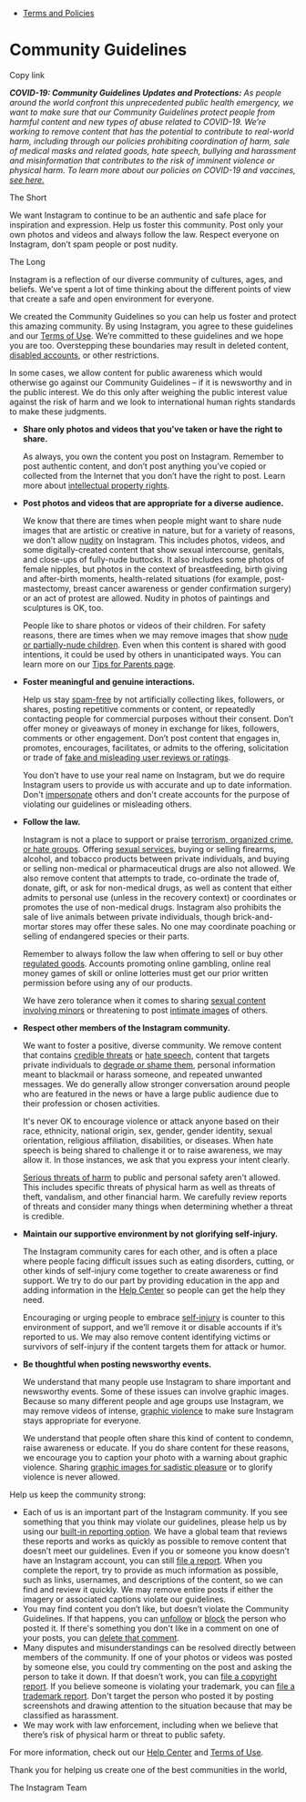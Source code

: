 *   [Terms and Policies](https://help.instagram.com/1417489251945243/?helpref=breadcrumb)

Community Guidelines
====================

Copy link

_**COVID-19: Community Guidelines Updates and Protections:** As people around the world confront this unprecedented public health emergency, we want to make sure that our Community Guidelines protect people from harmful content and new types of abuse related to COVID-19. We’re working to remove content that has the potential to contribute to real-world harm, including through our policies prohibiting coordination of harm, sale of medical masks and related goods, hate speech, bullying and harassment and misinformation that contributes to the risk of imminent violence or physical harm. To learn more about our policies on COVID-19 and vaccines, [see here.](https://help.instagram.com/697825587576762?helpref=faq_content)_

The Short

We want Instagram to continue to be an authentic and safe place for inspiration and expression. Help us foster this community. Post only your own photos and videos and always follow the law. Respect everyone on Instagram, don’t spam people or post nudity.

The Long

Instagram is a reflection of our diverse community of cultures, ages, and beliefs. We’ve spent a lot of time thinking about the different points of view that create a safe and open environment for everyone.

We created the Community Guidelines so you can help us foster and protect this amazing community. By using Instagram, you agree to these guidelines and our [Terms of Use](https://www.instagram.com/legal/terms). We’re committed to these guidelines and we hope you are too. Overstepping these boundaries may result in deleted content, [disabled accounts](https://help.instagram.com/366993040048856?helpref=faq_content), or other restrictions.

In some cases, we allow content for public awareness which would otherwise go against our Community Guidelines – if it is newsworthy and in the public interest. We do this only after weighing the public interest value against the risk of harm and we look to international human rights standards to make these judgments.

*   **Share only photos and videos that you’ve taken or have the right to share.**
    
    As always, you own the content you post on Instagram. Remember to post authentic content, and don’t post anything you’ve copied or collected from the Internet that you don’t have the right to post. Learn more about [intellectual property rights](https://help.instagram.com/126382350847838?helpref=faq_content).
    
*   **Post photos and videos that are appropriate for a diverse audience.**
    
    We know that there are times when people might want to share nude images that are artistic or creative in nature, but for a variety of reasons, we don’t allow [nudity](https://l.instagram.com/?u=https%3A%2F%2Fwww.facebook.com%2Fcommunitystandards%2Fadult_nudity_sexual_activity&e=AT04Kl6GAdnXHudi2kKOYejqdDzxNI7eIXSbsGmQ3F_1LP_tsFwh6k4tYpVpfaWrlrRDXuUgNOpG8LfPC9NGgGeQvaKXizNtvvPugYVr8Zebo4uUEG40GqHGU_j93wrYttEfKe0pku2qEx_jksNvdzSL3mqVRYyntxV8fQ) on Instagram. This includes photos, videos, and some digitally-created content that show sexual intercourse, genitals, and close-ups of fully-nude buttocks. It also includes some photos of female nipples, but photos in the context of breastfeeding, birth giving and after-birth moments, health-related situations (for example, post-mastectomy, breast cancer awareness or gender confirmation surgery) or an act of protest are allowed. Nudity in photos of paintings and sculptures is OK, too.
    
    People like to share photos or videos of their children. For safety reasons, there are times when we may remove images that show [nude or partially-nude children](https://l.instagram.com/?u=https%3A%2F%2Fwww.facebook.com%2Fcommunitystandards%2Fchild_nudity_sexual_exploitation&e=AT04Kl6GAdnXHudi2kKOYejqdDzxNI7eIXSbsGmQ3F_1LP_tsFwh6k4tYpVpfaWrlrRDXuUgNOpG8LfPC9NGgGeQvaKXizNtvvPugYVr8Zebo4uUEG40GqHGU_j93wrYttEfKe0pku2qEx_jksNvdzSL3mqVRYyntxV8fQ). Even when this content is shared with good intentions, it could be used by others in unanticipated ways. You can learn more on our [Tips for Parents page](https://help.instagram.com/154475974694511/?helpref=faq_content).
    
*   **Foster meaningful and genuine interactions.**
    
    Help us stay [spam-free](https://l.instagram.com/?u=https%3A%2F%2Fwww.facebook.com%2Fcommunitystandards%2Fspam&e=AT04Kl6GAdnXHudi2kKOYejqdDzxNI7eIXSbsGmQ3F_1LP_tsFwh6k4tYpVpfaWrlrRDXuUgNOpG8LfPC9NGgGeQvaKXizNtvvPugYVr8Zebo4uUEG40GqHGU_j93wrYttEfKe0pku2qEx_jksNvdzSL3mqVRYyntxV8fQ) by not artificially collecting likes, followers, or shares, posting repetitive comments or content, or repeatedly contacting people for commercial purposes without their consent. Don’t offer money or giveaways of money in exchange for likes, followers, comments or other engagement. Don’t post content that engages in, promotes, encourages, facilitates, or admits to the offering, solicitation or trade of [fake and misleading user reviews or ratings](https://l.instagram.com/?u=https%3A%2F%2Fwww.facebook.com%2Fcommunitystandards%2Ffraud_deception&e=AT04Kl6GAdnXHudi2kKOYejqdDzxNI7eIXSbsGmQ3F_1LP_tsFwh6k4tYpVpfaWrlrRDXuUgNOpG8LfPC9NGgGeQvaKXizNtvvPugYVr8Zebo4uUEG40GqHGU_j93wrYttEfKe0pku2qEx_jksNvdzSL3mqVRYyntxV8fQ).
    
    You don’t have to use your real name on Instagram, but we do require Instagram users to provide us with accurate and up to date information. Don't [impersonate](https://l.instagram.com/?u=https%3A%2F%2Fwww.facebook.com%2Fcommunitystandards%2Fmisrepresentation&e=AT04Kl6GAdnXHudi2kKOYejqdDzxNI7eIXSbsGmQ3F_1LP_tsFwh6k4tYpVpfaWrlrRDXuUgNOpG8LfPC9NGgGeQvaKXizNtvvPugYVr8Zebo4uUEG40GqHGU_j93wrYttEfKe0pku2qEx_jksNvdzSL3mqVRYyntxV8fQ) others and don't create accounts for the purpose of violating our guidelines or misleading others.
    
*   **Follow the law.**
    
    Instagram is not a place to support or praise [terrorism, organized crime, or hate groups](https://l.instagram.com/?u=https%3A%2F%2Fwww.facebook.com%2Fcommunitystandards%2Fdangerous_individuals_organizations&e=AT04Kl6GAdnXHudi2kKOYejqdDzxNI7eIXSbsGmQ3F_1LP_tsFwh6k4tYpVpfaWrlrRDXuUgNOpG8LfPC9NGgGeQvaKXizNtvvPugYVr8Zebo4uUEG40GqHGU_j93wrYttEfKe0pku2qEx_jksNvdzSL3mqVRYyntxV8fQ). Offering [sexual services](https://l.instagram.com/?u=https%3A%2F%2Fwww.facebook.com%2Fcommunitystandards%2Fsexual_solicitation&e=AT04Kl6GAdnXHudi2kKOYejqdDzxNI7eIXSbsGmQ3F_1LP_tsFwh6k4tYpVpfaWrlrRDXuUgNOpG8LfPC9NGgGeQvaKXizNtvvPugYVr8Zebo4uUEG40GqHGU_j93wrYttEfKe0pku2qEx_jksNvdzSL3mqVRYyntxV8fQ), buying or selling firearms, alcohol, and tobacco products between private individuals, and buying or selling non-medical or pharmaceutical drugs are also not allowed. We also remove content that attempts to trade, co-ordinate the trade of, donate, gift, or ask for non-medical drugs, as well as content that either admits to personal use (unless in the recovery context) or coordinates or promotes the use of non-medical drugs. Instagram also prohibits the sale of live animals between private individuals, though brick-and-mortar stores may offer these sales. No one may coordinate poaching or selling of endangered species or their parts.
    
    Remember to always follow the law when offering to sell or buy other [regulated goods](https://l.instagram.com/?u=https%3A%2F%2Fwww.facebook.com%2Fcommunitystandards%2Fregulated_goods&e=AT04Kl6GAdnXHudi2kKOYejqdDzxNI7eIXSbsGmQ3F_1LP_tsFwh6k4tYpVpfaWrlrRDXuUgNOpG8LfPC9NGgGeQvaKXizNtvvPugYVr8Zebo4uUEG40GqHGU_j93wrYttEfKe0pku2qEx_jksNvdzSL3mqVRYyntxV8fQ). Accounts promoting online gambling, online real money games of skill or online lotteries must get our prior written permission before using any of our products.
    
    We have zero tolerance when it comes to sharing [sexual content involving minors](https://l.instagram.com/?u=https%3A%2F%2Fwww.facebook.com%2Fcommunitystandards%2Fchild_nudity_sexual_exploitation&e=AT04Kl6GAdnXHudi2kKOYejqdDzxNI7eIXSbsGmQ3F_1LP_tsFwh6k4tYpVpfaWrlrRDXuUgNOpG8LfPC9NGgGeQvaKXizNtvvPugYVr8Zebo4uUEG40GqHGU_j93wrYttEfKe0pku2qEx_jksNvdzSL3mqVRYyntxV8fQ) or threatening to post [intimate images](https://l.instagram.com/?u=https%3A%2F%2Fwww.facebook.com%2Fcommunitystandards%2Fsexual_exploitation_adults&e=AT04Kl6GAdnXHudi2kKOYejqdDzxNI7eIXSbsGmQ3F_1LP_tsFwh6k4tYpVpfaWrlrRDXuUgNOpG8LfPC9NGgGeQvaKXizNtvvPugYVr8Zebo4uUEG40GqHGU_j93wrYttEfKe0pku2qEx_jksNvdzSL3mqVRYyntxV8fQ) of others.
    
*   **Respect other members of the Instagram community.**
    
    We want to foster a positive, diverse community. We remove content that contains [credible threats](https://l.instagram.com/?u=https%3A%2F%2Fwww.facebook.com%2Fcommunitystandards%2Fcredible_violence&e=AT04Kl6GAdnXHudi2kKOYejqdDzxNI7eIXSbsGmQ3F_1LP_tsFwh6k4tYpVpfaWrlrRDXuUgNOpG8LfPC9NGgGeQvaKXizNtvvPugYVr8Zebo4uUEG40GqHGU_j93wrYttEfKe0pku2qEx_jksNvdzSL3mqVRYyntxV8fQ) or [hate speech](https://l.instagram.com/?u=https%3A%2F%2Fwww.facebook.com%2Fcommunitystandards%2Fhate_speech&e=AT04Kl6GAdnXHudi2kKOYejqdDzxNI7eIXSbsGmQ3F_1LP_tsFwh6k4tYpVpfaWrlrRDXuUgNOpG8LfPC9NGgGeQvaKXizNtvvPugYVr8Zebo4uUEG40GqHGU_j93wrYttEfKe0pku2qEx_jksNvdzSL3mqVRYyntxV8fQ), content that targets private individuals to [degrade or shame them](https://l.instagram.com/?u=https%3A%2F%2Fwww.facebook.com%2Fcommunitystandards%2Fbullying&e=AT04Kl6GAdnXHudi2kKOYejqdDzxNI7eIXSbsGmQ3F_1LP_tsFwh6k4tYpVpfaWrlrRDXuUgNOpG8LfPC9NGgGeQvaKXizNtvvPugYVr8Zebo4uUEG40GqHGU_j93wrYttEfKe0pku2qEx_jksNvdzSL3mqVRYyntxV8fQ), personal information meant to blackmail or harass someone, and repeated unwanted messages. We do generally allow stronger conversation around people who are featured in the news or have a large public audience due to their profession or chosen activities.
    
    It's never OK to encourage violence or attack anyone based on their race, ethnicity, national origin, sex, gender, gender identity, sexual orientation, religious affiliation, disabilities, or diseases. When hate speech is being shared to challenge it or to raise awareness, we may allow it. In those instances, we ask that you express your intent clearly.
    
    [Serious threats of harm](https://l.instagram.com/?u=https%3A%2F%2Fwww.facebook.com%2Fcommunitystandards%2Fcredible_violence&e=AT04Kl6GAdnXHudi2kKOYejqdDzxNI7eIXSbsGmQ3F_1LP_tsFwh6k4tYpVpfaWrlrRDXuUgNOpG8LfPC9NGgGeQvaKXizNtvvPugYVr8Zebo4uUEG40GqHGU_j93wrYttEfKe0pku2qEx_jksNvdzSL3mqVRYyntxV8fQ) to public and personal safety aren't allowed. This includes specific threats of physical harm as well as threats of theft, vandalism, and other financial harm. We carefully review reports of threats and consider many things when determining whether a threat is credible.
    
*   **Maintain our supportive environment by not glorifying self-injury.**
    
    The Instagram community cares for each other, and is often a place where people facing difficult issues such as eating disorders, cutting, or other kinds of self-injury come together to create awareness or find support. We try to do our part by providing education in the app and adding information in the [Help Center](https://help.instagram.com/) so people can get the help they need.
    
    Encouraging or urging people to embrace [self-injury](https://l.instagram.com/?u=https%3A%2F%2Fwww.facebook.com%2Fcommunitystandards%2Fsuicide_self_injury_violence&e=AT04Kl6GAdnXHudi2kKOYejqdDzxNI7eIXSbsGmQ3F_1LP_tsFwh6k4tYpVpfaWrlrRDXuUgNOpG8LfPC9NGgGeQvaKXizNtvvPugYVr8Zebo4uUEG40GqHGU_j93wrYttEfKe0pku2qEx_jksNvdzSL3mqVRYyntxV8fQ) is counter to this environment of support, and we’ll remove it or disable accounts if it’s reported to us. We may also remove content identifying victims or survivors of self-injury if the content targets them for attack or humor.
    
*   **Be thoughtful when posting newsworthy events.**
    
    We understand that many people use Instagram to share important and newsworthy events. Some of these issues can involve graphic images. Because so many different people and age groups use Instagram, we may remove videos of intense, [graphic violence](https://l.instagram.com/?u=https%3A%2F%2Fwww.facebook.com%2Fcommunitystandards%2Fgraphic_violence&e=AT04Kl6GAdnXHudi2kKOYejqdDzxNI7eIXSbsGmQ3F_1LP_tsFwh6k4tYpVpfaWrlrRDXuUgNOpG8LfPC9NGgGeQvaKXizNtvvPugYVr8Zebo4uUEG40GqHGU_j93wrYttEfKe0pku2qEx_jksNvdzSL3mqVRYyntxV8fQ) to make sure Instagram stays appropriate for everyone.
    
    We understand that people often share this kind of content to condemn, raise awareness or educate. If you do share content for these reasons, we encourage you to caption your photo with a warning about graphic violence. Sharing [graphic images for sadistic pleasure](https://l.instagram.com/?u=https%3A%2F%2Fwww.facebook.com%2Fcommunitystandards%2Fcruel_insensitive&e=AT04Kl6GAdnXHudi2kKOYejqdDzxNI7eIXSbsGmQ3F_1LP_tsFwh6k4tYpVpfaWrlrRDXuUgNOpG8LfPC9NGgGeQvaKXizNtvvPugYVr8Zebo4uUEG40GqHGU_j93wrYttEfKe0pku2qEx_jksNvdzSL3mqVRYyntxV8fQ) or to glorify violence is never allowed.
    

Help us keep the community strong:

*   Each of us is an important part of the Instagram community. If you see something that you think may violate our guidelines, please help us by using our [built-in reporting option](https://help.instagram.com/165828726894770?helpref=faq_content). We have a global team that reviews these reports and works as quickly as possible to remove content that doesn’t meet our guidelines. Even if you or someone you know doesn’t have an Instagram account, you can still [file a report](https://help.instagram.com/contact/383679321740945). When you complete the report, try to provide as much information as possible, such as links, usernames, and descriptions of the content, so we can find and review it quickly. We may remove entire posts if either the imagery or associated captions violate our guidelines.
*   You may find content you don’t like, but doesn’t violate the Community Guidelines. If that happens, you can [unfollow](https://help.instagram.com/286340048138725?helpref=faq_content) or [block](https://help.instagram.com/426700567389543/?helpref=faq_content) the person who posted it. If there's something you don't like in a comment on one of your posts, you can [delete that comment](https://help.instagram.com/289098941190483?helpref=faq_content).
*   Many disputes and misunderstandings can be resolved directly between members of the community. If one of your photos or videos was posted by someone else, you could try commenting on the post and asking the person to take it down. If that doesn’t work, you can [file a copyright report](https://help.instagram.com/126382350847838?helpref=faq_content). If you believe someone is violating your trademark, you can [file a trademark report](https://help.instagram.com/222826637847963?helpref=faq_content). Don't target the person who posted it by posting screenshots and drawing attention to the situation because that may be classified as harassment.
*   We may work with law enforcement, including when we believe that there’s risk of physical harm or threat to public safety.

For more information, check out our [Help Center](https://help.instagram.com/) and [Terms of Use](https://l.instagram.com/?u=http%3A%2F%2Finstagram.com%2Flegal%2Fterms%2F%23&e=AT04Kl6GAdnXHudi2kKOYejqdDzxNI7eIXSbsGmQ3F_1LP_tsFwh6k4tYpVpfaWrlrRDXuUgNOpG8LfPC9NGgGeQvaKXizNtvvPugYVr8Zebo4uUEG40GqHGU_j93wrYttEfKe0pku2qEx_jksNvdzSL3mqVRYyntxV8fQ).

Thank you for helping us create one of the best communities in the world,

The Instagram Team
